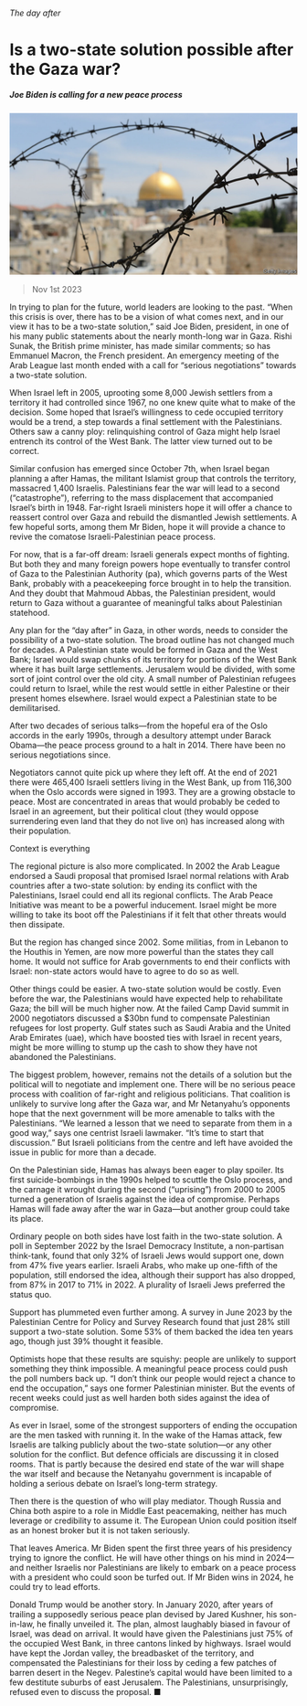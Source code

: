 ###### The day after

# Is a two-state solution possible after the Gaza war? 

##### Joe Biden is calling for a new peace process 

![image](images/20231104_MAP003.jpg) 

> Nov 1st 2023 

In trying to plan for the future, world leaders are looking to the past. “When this crisis is over, there has to be a vision of what comes next, and in our view it has to be a two-state solution,” said Joe Biden,  president, in one of his many public statements about the nearly month-long war in Gaza. Rishi Sunak, the British prime minister, has made similar comments; so has Emmanuel Macron, the French president. An emergency meeting of the Arab League last month ended with a call for “serious negotiations” towards a two-state solution.


When Israel left  in 2005, uprooting some 8,000 Jewish settlers from a territory it had controlled since 1967, no one knew quite what to make of the decision. Some hoped that Israel’s willingness to cede occupied territory would be a trend, a step towards a final settlement with the Palestinians. Others saw a canny ploy: relinquishing control of Gaza might help Israel entrench its control of the West Bank. The latter view turned out to be correct.

Similar confusion has emerged since October 7th, when Israel began planning a  after Hamas, the militant Islamist group that controls the territory, massacred 1,400 Israelis. Palestinians fear the war will lead to a second  (“catastrophe”), referring to the mass displacement that accompanied Israel’s birth in 1948. Far-right Israeli ministers hope it will offer a chance to reassert control over Gaza and rebuild the dismantled Jewish settlements. A few hopeful sorts, among them Mr Biden, hope it will provide a chance to revive the comatose Israeli-Palestinian peace process.

For now, that is a far-off dream: Israeli generals expect months of fighting. But both they and many foreign powers hope eventually to transfer control of Gaza to the Palestinian Authority (pa), which governs parts of the West Bank, probably with a peacekeeping force brought in to help the transition. And they doubt that Mahmoud Abbas, the Palestinian president, would return to Gaza without a guarantee of meaningful talks about Palestinian statehood.

Any plan for the “day after” in Gaza, in other words, needs to consider the possibility of a two-state solution. The broad outline has not changed much for decades. A Palestinian state would be formed in Gaza and the West Bank; Israel would swap chunks of its territory for portions of the West Bank where it has built large settlements. Jerusalem would be divided, with some sort of joint control over the old city. A small number of Palestinian refugees could return to Israel, while the rest would settle in either Palestine or their present homes elsewhere. Israel would expect a Palestinian state to be demilitarised.

After two decades of serious talks—from the hopeful era of the Oslo accords in the early 1990s, through a desultory attempt under Barack Obama—the peace process ground to a halt in 2014. There have been no serious negotiations since.

Negotiators cannot quite pick up where they left off. At the end of 2021 there were 465,400 Israeli settlers living in the West Bank, up from 116,300 when the Oslo accords were signed in 1993. They are a growing obstacle to peace. Most are concentrated in areas that would probably be ceded to Israel in an agreement, but their political clout (they would oppose surrendering even land that they do not live on) has increased along with their population.

Context is everything

The regional picture is also more complicated. In 2002 the Arab League endorsed a Saudi proposal that promised Israel normal relations with Arab countries after a two-state solution: by ending its conflict with the Palestinians, Israel could end all its regional conflicts. The Arab Peace Initiative was meant to be a powerful inducement. Israel might be more willing to take its boot off the Palestinians if it felt that other threats would then dissipate.

But the region has changed since 2002. Some militias, from  in Lebanon to the Houthis in Yemen, are now more powerful than the states they call home. It would not suffice for Arab governments to end their conflicts with Israel: non-state actors would have to agree to do so as well.

Other things could be easier. A two-state solution would be costly. Even before the war, the Palestinians would have expected help to rehabilitate Gaza; the bill will be much higher now. At the failed Camp David summit in 2000 negotiators discussed a $30bn fund to compensate Palestinian refugees for lost property. Gulf states such as Saudi Arabia and the United Arab Emirates (uae), which have boosted ties with Israel in recent years, might be more willing to stump up the cash to show they have not abandoned the Palestinians.

The biggest problem, however, remains not the details of a solution but the political will to negotiate and implement one. There will be no serious peace process with  coalition of far-right and religious politicians. That coalition is unlikely to survive long after the Gaza war, and Mr Netanyahu’s opponents hope that the next government will be more amenable to talks with the Palestinians. “We learned a lesson that we need to separate from them in a good way,” says one centrist Israeli lawmaker. “It’s time to start that discussion.” But Israeli politicians from the centre and left have avoided the issue in public for more than a decade.

On the Palestinian side, Hamas has always been eager to play spoiler. Its first suicide-bombings in the 1990s helped to scuttle the Oslo process, and the carnage it wrought during the second  (“uprising”) from 2000 to 2005 turned a generation of Israelis against the idea of compromise. Perhaps Hamas will fade away after the war in Gaza—but another group could take its place.

Ordinary people on both sides have lost faith in the two-state solution. A poll in September 2022 by the Israel Democracy Institute, a non-partisan think-tank, found that only 32% of Israeli Jews would support one, down from 47% five years earlier. Israeli Arabs, who make up one-fifth of the population, still endorsed the idea, although their support has also dropped, from 87% in 2017 to 71% in 2022. A plurality of Israeli Jews preferred the status quo.

Support has plummeted even further among. A survey in June 2023 by the Palestinian Centre for Policy and Survey Research found that just 28% still support a two-state solution. Some 53% of them backed the idea ten years ago, though just 39% thought it feasible.

Optimists hope that these results are squishy: people are unlikely to support something they think impossible. A meaningful peace process could push the poll numbers back up. “I don’t think our people would reject a chance to end the occupation,” says one former Palestinian minister. But the events of recent weeks could just as well harden both sides against the idea of compromise.

As ever in Israel, some of the strongest supporters of ending the occupation are the men tasked with running it. In the wake of the Hamas attack, few Israelis are talking publicly about the two-state solution—or any other solution for the conflict. But defence officials are discussing it in closed rooms. That is partly because the desired end state of the war will shape the war itself and because the Netanyahu government is incapable of holding a serious debate on Israel’s long-term strategy.

Then there is the question of who will play mediator. Though Russia and China both aspire to a role in Middle East peacemaking, neither has much leverage or credibility to assume it. The European Union could position itself as an honest broker but it is not taken seriously.

That leaves America. Mr Biden spent the first three years of his presidency trying to ignore the conflict. He will have other things on his mind in 2024—and neither Israelis nor Palestinians are likely to embark on a peace process with a president who could soon be turfed out. If Mr Biden wins in 2024, he could try to lead efforts.

Donald Trump would be another story. In January 2020, after years of trailing a supposedly serious peace plan devised by Jared Kushner, his son-in-law, he finally unveiled it. The plan, almost laughably biased in favour of Israel, was dead on arrival. It would have given the Palestinians just 75% of the occupied West Bank, in three cantons linked by highways. Israel would have kept the Jordan valley, the breadbasket of the territory, and compensated the Palestinians for their loss by ceding a few patches of barren desert in the Negev. Palestine’s capital would have been limited to a few destitute suburbs of east Jerusalem. The Palestinians, unsurprisingly, refused even to discuss the proposal. ■

